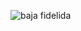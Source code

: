 ![baja fidelida](https://scontent-scl1-1.xx.fbcdn.net/v/t1.15752-9/35416113_1664392276947584_5387855225212108800_n.jpg?/d5cd0a35f2a823f839cd14ac728ed286388b4529/68747470733a2f2f696e666f726d61746963617365677572617570632e66696c65732e776f726470726573732e636f6d2f323031342f30392f6369667261646f2d63657361722e706e67")
